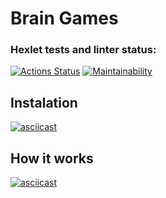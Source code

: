 # Brain Games

### Hexlet tests and linter status:
[![Actions Status](https://github.com/d13ch/frontend-project-44/workflows/hexlet-check/badge.svg)](https://github.com/d13ch/frontend-project-44/actions)
[![Maintainability](https://api.codeclimate.com/v1/badges/4e408ca3023771863699/maintainability)](https://codeclimate.com/github/d13ch/frontend-project-44/maintainability)

## Instalation
[![asciicast](https://asciinema.org/a/f9QwnMiqIv6DqPatc29EzkyEA.svg)](https://asciinema.org/a/f9QwnMiqIv6DqPatc29EzkyEA)

## How it works
[![asciicast](https://asciinema.org/a/KstPAwNstsfMtEwSbEYZJnjSX.svg)](https://asciinema.org/a/KstPAwNstsfMtEwSbEYZJnjSX)